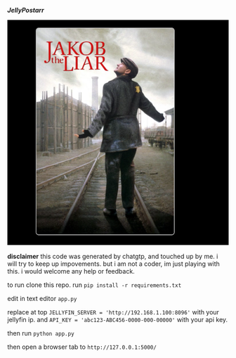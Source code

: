 
***JellyPostarr***

![enter image description here](https://github.com/binarygeek119/jellypostarr/blob/main/Screenshot.png?raw=true)

**disclaimer**
this code was generated by chatgtp, and touched up by me.
i will try to keep up impovements. but i am not a coder, im just playing with this.
i would welcome any help or feedback.


to run clone this repo.
run
`pip install -r requirements.txt`

edit in text editor `app.py`

replace at top
`JELLYFIN_SERVER = 'http://192.168.1.100:8096'` with your jellyfin ip.
and
`API_KEY = 'abc123-ABC456-0000-000-00000'` with your api key.


then run 
`python app.py`

then open a browser tab to
`http://127.0.0.1:5000/`
